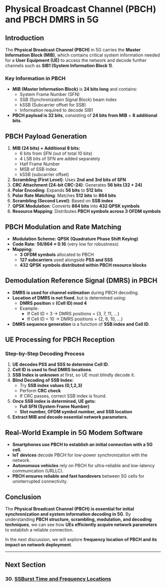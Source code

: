 # **Physical Broadcast Channel (PBCH) and PBCH DMRS in 5G**

## **Introduction**
The **Physical Broadcast Channel (PBCH)** in 5G carries the **Master Information Block (MIB)**, which contains critical system information needed for a **User Equipment (UE)** to access the network and decode further channels such as **SIB1 (System Information Block 1)**.

### **Key Information in PBCH**
- **MIB (Master Information Block)** is **24 bits long** and contains:
  - System Frame Number (SFN)
  - SSB (Synchronization Signal Block) beam index
  - kSSB (Subcarrier offset for SSB)
  - Information required to decode SIB1
- **PBCH payload is 32 bits**, consisting of **24 bits from MIB** + **8 additional bits**.

## **PBCH Payload Generation**
1. **MIB (24 bits) + Additional 8 bits:**
   - 6 bits from SFN (out of total 10 bits)
   - 4 LSB bits of SFN are added separately
   - Half Frame Number
   - MSB of SSB index
   - kSSB (subcarrier offset)
2. **Scrambling (First Level)**: Uses **2nd and 3rd bits of SFN**
3. **CRC Attachment (24-bit CRC-24)**: Generates **56 bits (32 + 24)**
4. **Polar Encoding**: Expands **56 bits** to **512 bits**
5. **Polar Rate Matching**: Matches **512 bits** to **864 bits**
6. **Scrambling (Second Level)**: Based on **SSB index**
7. **QPSK Modulation**: Converts **864 bits** into **432 QPSK symbols**
8. **Resource Mapping**: Distributes **PBCH symbols across 3 OFDM symbols**

## **PBCH Modulation and Rate Matching**
- **Modulation Scheme:** **QPSK (Quadrature Phase Shift Keying)**
- **Code Rate:** **56/864 ≈ 0.16** (very low for robustness)
- **Mapping:**
  - **3 OFDM symbols** allocated to PBCH
  - **127 subcarriers** used alongside **PSS and SSS**
  - **432 QPSK symbols distributed within PBCH resource blocks**

## **Demodulation Reference Signal (DMRS) in PBCH**
- **DMRS is used for channel estimation** during PBCH decoding.
- **Location of DMRS is not fixed**, but is determined using:
  - **DMRS position = (Cell ID) mod 4**
  - Example:
    - If Cell ID = 3 → DMRS positions = {3, 7, 11, …}
    - If Cell ID = 10 → DMRS positions = {2, 6, 10, …}
- **DMRS sequence generation** is a function of **SSB index and Cell ID**.

## **UE Processing for PBCH Reception**
### **Step-by-Step Decoding Process**
1. **UE decodes PSS and SSS to determine Cell ID**.
2. **Cell ID is used to find DMRS locations**.
3. **SSB Index is unknown** at first, so UE must blindly decode it.
4. **Blind Decoding of SSB Index:**
   - Try **SSB index values (0,1,2,3)**
   - Perform **CRC check**
   - If CRC passes, correct SSB index is found.
5. **Once SSB index is determined, UE gets:**
   - **Full SFN (System Frame Number)**
   - **Slot number, OFDM symbol number, and SSB location**
6. **Extract MIB and decode essential network parameters.**

## **Real-World Example in 5G Modem Software**
- **Smartphones use PBCH to establish an initial connection with a 5G cell.**
- **IoT devices** decode PBCH for low-power synchronization with the network.
- **Autonomous vehicles** rely on PBCH for ultra-reliable and low-latency communication (URLLC).
- **PBCH ensures reliable and fast handovers** between 5G cells for uninterrupted connectivity.

## **Conclusion**
The **Physical Broadcast Channel (PBCH) is essential for initial synchronization and system information decoding in 5G**. By understanding **PBCH structure, scrambling, modulation, and decoding techniques**, we can see how **UEs efficiently acquire network parameters** to establish a reliable connection.

In the next discussion, we will explore **frequency location of PBCH and its impact on network deployment**.

---
## Next Section
### 30. [SSBurst Time and Frequency Locations](SSBurst_Time_Frequency_Locations.md)



